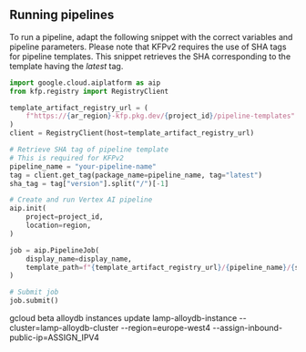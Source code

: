 ## Running pipelines

To run a pipeline, adapt the following snippet with the correct variables and pipeline parameters.
Please note that KFPv2 requires the use of SHA tags for pipeline templates. This snippet retrieves the SHA corresponding to the template having the *latest* tag.

```python
import google.cloud.aiplatform as aip
from kfp.registry import RegistryClient

template_artifact_registry_url = (
    f"https://{ar_region}-kfp.pkg.dev/{project_id}/pipeline-templates"
)
client = RegistryClient(host=template_artifact_registry_url)

# Retrieve SHA tag of pipeline template
# This is required for KFPv2
pipeline_name = "your-pipeline-name"
tag = client.get_tag(package_name=pipeline_name, tag="latest")
sha_tag = tag["version"].split("/")[-1]

# Create and run Vertex AI pipeline
aip.init(
    project=project_id,
    location=region,
)

job = aip.PipelineJob(
    display_name=display_name,
    template_path=f"{template_artifact_registry_url}/{pipeline_name}/{sha_tag}",
)

# Submit job
job.submit()
```

gcloud beta alloydb instances update lamp-alloydb-instance  --cluster=lamp-alloydb-cluster   --region=europe-west4 --assign-inbound-public-ip=ASSIGN_IPV4
